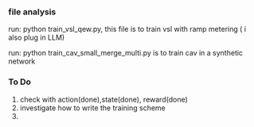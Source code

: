 ### file analysis

run: python train_vsl_qew.py, this file is to train vsl with ramp metering ( i also plug in LLM)

run: python train_cav_small_merge_multi.py is to train cav in a synthetic network


### To Do

1. check with action(done),state(done), reward(done)
2. investigate how to write the training scheme
3. 